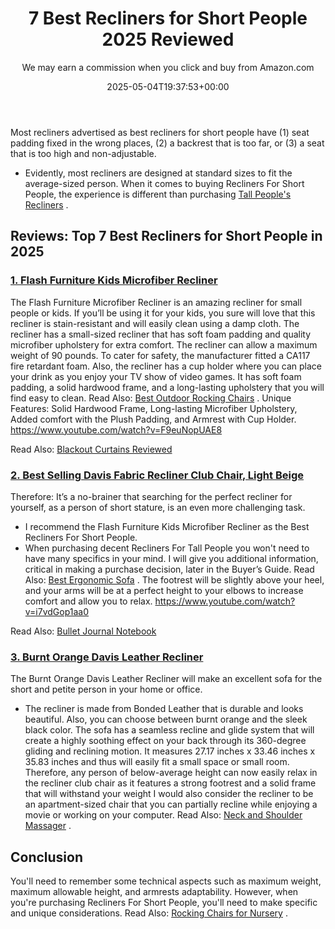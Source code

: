 ﻿---
author: We may earn a commission when you click and buy from Amazon.com
layout: post
title: 7 Best Recliners for Short People 2025 Reviewed
date: '2025-05-04T19:37:53+00:00'
categories:
- Recliners
tags: []
slug: /best-recliners-for-short-people/
lastmod: 2025-05-07T12:21:25+03:00
---

Most recliners advertised as best recliners for short people have (1) seat padding fixed in the wrong places, (2) a backrest that is too far, or (3) a seat that is too high and non-adjustable.
- Evidently, most recliners are designed at standard sizes to fit the average-sized person.
When it comes to buying Recliners For Short People, the experience is different than purchasing
[Tall People's Recliners](https://pestpolicy.com/best-recliner-for-tall-people/)
.
## Reviews: Top 7 Best Recliners for Short People in 2025
### [1. Flash Furniture Kids Microfiber Recliner](https://www.amazon.com/dp/B0069UHZLM/?tag=p-policy-20)
The Flash Furniture Microfiber Recliner is an amazing recliner for small people or kids.
If you’ll be using it for your kids, you sure will love that this recliner is stain-resistant and will easily clean using a damp cloth.
The recliner has a small-sized recliner that has soft foam padding and quality microfiber upholstery for extra comfort.
The recliner can allow a maximum weight of 90 pounds. To cater for safety, the manufacturer fitted a CA117 fire retardant foam.
Also, the recliner has a cup holder where you can place your drink as you enjoy your TV show of video games.
It has soft foam padding, a solid hardwood frame, and a long-lasting upholstery that you will find easy to clean. Read Also:
[Best Outdoor Rocking Chairs](https://pestpolicy.com/best-outdoor-rocking-chairs/)
.
Unique Features: Solid Hardwood Frame, Long-lasting Microfiber Upholstery, Added comfort with the Plush Padding, and Armrest with Cup Holder.
https://www.youtube.com/watch?v=F9euNopUAE8

Read Also:
[Blackout Curtains Reviewed](https://pestpolicy.com/best-blackout-curtains/)
### [2. Best Selling Davis Fabric Recliner Club Chair, Light Beige](https://www.amazon.com/dp/B00ERBG3C2/?tag=p-policy-20)
Therefore: It’s a no-brainer that searching for the perfect recliner for yourself, as a person of short stature, is an even more challenging task.
- I recommend the Flash Furniture Kids Microfiber Recliner as the Best Recliners For Short People.
- When purchasing decent Recliners For Tall People you won't need to have many specifics in your mind.
I will give you additional information, critical in making a purchase decision, later in the Buyer’s Guide. Read Also:
[Best Ergonomic Sofa](https://pestpolicy.com/best-ergonomic-sofa/)
.
The footrest will be slightly above your heel, and your arms will be at a perfect height to your elbows to increase comfort and allow you to relax.
https://www.youtube.com/watch?v=i7vdGop1aa0

Read Also:
[Bullet Journal Notebook](https://pestpolicy.com/best-bullet-journal-notebook/)
### [3. Burnt Orange Davis Leather Recliner](https://www.amazon.com/dp/B00GA87O50/?tag=p-policy-20)
The Burnt Orange Davis Leather Recliner will make an excellent sofa for the short and petite person in your home or office.
- The recliner is made from Bonded Leather that is durable and looks beautiful. Also, you can choose between burnt orange and the sleek black color.
The sofa has a seamless recline and glide system that will create a highly soothing effect on your back through its 360-degree gliding and reclining motion.
It measures 27.17 inches x 33.46 inches x 35.83 inches and thus will easily fit a small space or small room.
Therefore, any person of below-average height can now easily relax in the recliner club chair as it features a strong footrest and a solid frame that will withstand your weight
I would also consider the recliner to be an apartment-sized chair that you can partially recline while enjoying a movie or working on your computer. Read Also:
[Neck and Shoulder Massager](https://pestpolicy.com/best-neck-and-shoulder-massager/)
.
## Conclusion
You'll need to remember some technical aspects such as maximum weight, maximum allowable height, and armrests adaptability.
However, when you're purchasing Recliners For Short People, you'll need to make specific and unique considerations. Read Also:
[Rocking Chairs for Nursery](https://pestpolicy.com/best-rocking-chairs-for-nursery/)
.